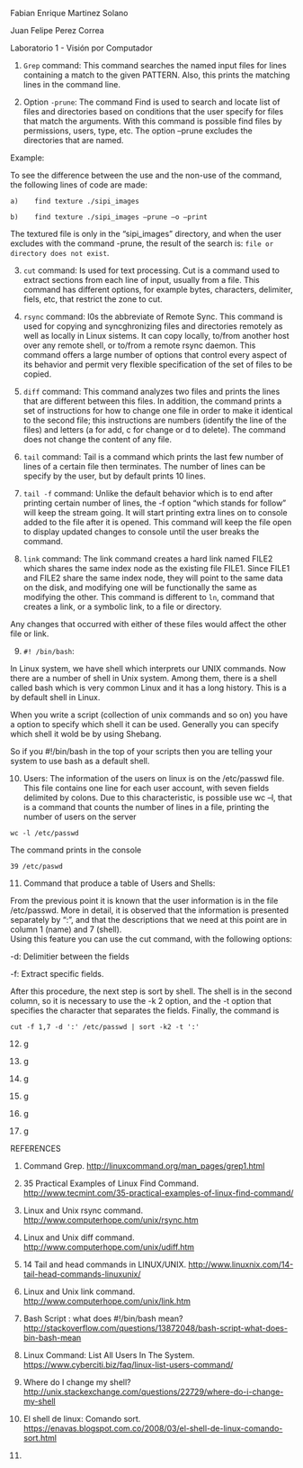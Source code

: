 Fabian Enrique Martinez Solano

Juan Felipe Perez Correa


Laboratorio 1 - Visión por Computador

1. ``Grep`` command: This command searches the named input files for lines containing a match to the given PATTERN. Also, this prints the matching lines in the command line.

2. Option ``-prune``: The command Find is used to search and locate list of files and directories based on conditions that the user specify for files that match the arguments. With this command is possible find files by permissions, users, type, etc. The option –prune excludes the directories that are named.

  Example: 

  To see the difference between the use and the non-use of the command, the following lines of code are made:
  ```
  a)	find texture ./sipi_images
  ```
  ```
  b)	find texture ./sipi_images –prune –o –print 
  ```
  The textured file is only in the “sipi_images” directory, and when the user excludes with the command -prune, the result of the search is: ``file or directory does not exist``.

3. ``cut`` command: Is used for text processing. Cut is a command used to extract sections from each line of input, usually from a file. This command has different options, for example bytes, characters, delimiter, fiels, etc, that restrict the zone to cut.
4. ``rsync`` command: I0s the abbreviate of Remote Sync. This command is used for copying and syncghronizing files and directories remotely as well as locally in Linux sistems. It can copy locally, to/from another host over any remote shell, or to/from a remote rsync daemon. This command offers a large number of options that control every aspect of its behavior and permit very flexible specification of the set of files to be copied.

5. ``diff`` command: This command analyzes two files and prints the lines that are different between this files. In addition, the command prints a set of instructions for how to change one file in order to make it identical to the second file; this instructions are numbers (identify the line of the files) and letters (a for add, c for change or d to delete). The command does not change the content of any file.

6. ``tail`` command: Tail is a command which prints the last few number of lines of a certain file then terminates. The number of lines can be specify by the user, but by default prints 10 lines.

7. ``tail -f`` command: Unlike the default behavior which is to end after printing certain number of lines, the -f option “which stands for follow” will keep the stream going. It will start printing extra lines on to console added to the file after it is opened. This command will keep the file open to display updated changes to console until the user breaks the command.

8. ``link`` command: The link command creates a hard link named FILE2 which shares the same index node as the existing file FILE1. Since FILE1 and FILE2 share the same index node, they will point to the same data on the disk, and modifying one will be functionally the same as modifying the other. This command is different to ``ln``, command that creates a link, or a symbolic link, to a file or directory.

  Any changes that occurred with either of these files would affect the other file or link.

9. ``#! /bin/bash``: 

  In Linux system, we have shell which interprets our UNIX commands. Now there are a number of shell in Unix system. Among them, there is a shell called bash which is very common Linux and it has a long history. This is a by default shell in Linux.
  
  When you write a script (collection of unix commands and so on) you have a option to specify which shell it can be used. Generally you can specify which shell it wold be by using Shebang.

  So if you #!/bin/bash in the top of your scripts then you are telling your system to use bash as a default shell.

10. Users: The information of the users on linux is on the /etc/passwd file. This file contains one line for each user account, with seven fields delimited by colons.  Due to this characteristic, is possible use wc –l, that is a command that counts the number of lines in a file, printing the number of users on the server
  ```
  wc -l /etc/passwd
  ```
  
  The command prints in the console
  
  ```
  39 /etc/paswd
  ```

11. Command that produce a table of Users and Shells:

  From the previous point it is known that the user information is in the file /etc/passwd. More in detail, it is observed that the information is presented separately by “:”, and that the descriptions that we need at this point are in column 1 (name) and 7 (shell).  
  Using this feature you can use the cut command, with the following options:

  -d: Delimitier between the fields

  -f: Extract specific fields.

  After this procedure, the next step is sort by shell. The shell is in the second column, so it is necessary to use the -k 2 option, and the -t option that specifies the character that separates the fields. Finally, the command is
  ```
  cut -f 1,7 -d ':' /etc/passwd | sort -k2 -t ':'
  ```
12. g 

13. g

14. g

15. g

16. g

17. g

REFERENCES

1.	Command Grep. http://linuxcommand.org/man_pages/grep1.html

2.	35 Practical Examples of Linux Find Command. http://www.tecmint.com/35-practical-examples-of-linux-find-command/

3.	Linux and Unix rsync command. http://www.computerhope.com/unix/rsync.htm

4.	Linux and Unix diff command. http://www.computerhope.com/unix/udiff.htm

5.	14 Tail and head commands in LINUX/UNIX. http://www.linuxnix.com/14-tail-head-commands-linuxunix/

6.	Linux and Unix link command. http://www.computerhope.com/unix/link.htm

7.	Bash Script : what does #!/bin/bash mean? http://stackoverflow.com/questions/13872048/bash-script-what-does-bin-bash-mean

8.	Linux Command: List All Users In The System. https://www.cyberciti.biz/faq/linux-list-users-command/

9.	Where do I change my shell? http://unix.stackexchange.com/questions/22729/where-do-i-change-my-shell

10.	El shell de linux: Comando sort. https://enavas.blogspot.com.co/2008/03/el-shell-de-linux-comando-sort.html

11.	
